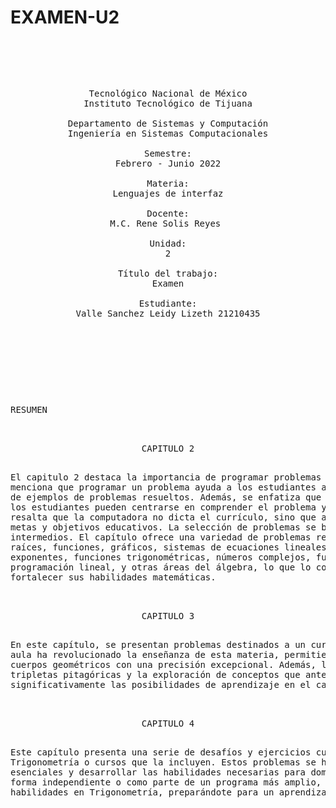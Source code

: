 # EXAMEN-U2

<pre>

	<p align=center>

Tecnológico Nacional de México
Instituto Tecnológico de Tijuana

Departamento de Sistemas y Computación
Ingeniería en Sistemas Computacionales

Semestre:
Febrero - Junio 2022

Materia:
Lenguajes de interfaz

Docente:
M.C. Rene Solis Reyes 

Unidad:
2

Título del trabajo:
Examen

Estudiante:
Valle Sanchez Leidy Lizeth 21210435

	</p>

</pre>

<pre>

<p align=left>
RESUMEN

<p align=center>
CAPITULO 2
<p align=left>
El capitulo 2 destaca la importancia de programar problemas matemáticos para estimular el aprendizaje de los estudiantes. Se 
menciona que programar un problema ayuda a los estudiantes a comprender mejor los conceptos en lugar de depender únicamente 
de ejemplos de problemas resueltos. Además, se enfatiza que al utilizar una computadora para realizar cálculos aritméticos, 
los estudiantes pueden centrarse en comprender el problema y su método de solución sin perder tiempo en cálculos manuales. Se 
resalta que la computadora no dicta el currículo, sino que actúa como una herramienta auxiliar en la enseñanza para alcanzar 
metas y objetivos educativos. La selección de problemas se basa en contenidos típicos de cursos de álgebra elementales e 
intermedios. El capítulo ofrece una variedad de problemas relacionados con desigualdades, expresiones verbales, potencias, 
raíces, funciones, gráficos, sistemas de ecuaciones lineales, polinomios, ecuaciones cuadráticas, números irracionales, 
exponentes, funciones trigonométricas, números complejos, funciones exponenciales y logarítmicas, secuencias y series, 
programación lineal, y otras áreas del álgebra, lo que lo convierte en una herramienta valiosa para estudiantes que desean 
fortalecer sus habilidades matemáticas.

<p align=center>
CAPITULO 3
<p align=left>
En este capítulo, se presentan problemas destinados a un curso típico de Geometría. La introducción de computadoras en el 
aula ha revolucionado la enseñanza de esta materia, permitiendo a los estudiantes calcular áreas y volúmenes de figuras y 
cuerpos geométricos con una precisión excepcional. Además, las herramientas computacionales permiten la generación de 
tripletas pitagóricas y la exploración de conceptos que antes resultaban inaccesibles. Esta tecnología ha ampliado 
significativamente las posibilidades de aprendizaje en el campo de la Geometría.

<p align=center>
CAPITULO 4
<p align=left>
Este capítulo presenta una serie de desafíos y ejercicios cuidadosamente diseñados para estudiantes que están estudiando 
Trigonometría o cursos que la incluyen. Estos problemas se han seleccionado de manera rigurosa para abordar conceptos 
esenciales y desarrollar las habilidades necesarias para dominar la Trigonometría. Ya sea que estudies esta materia de 
forma independiente o como parte de un programa más amplio, estos desafíos te ayudarán a fortalecer tu comprensión y 
habilidades en Trigonometría, preparándote para un aprendizaje efectivo y exitoso.
